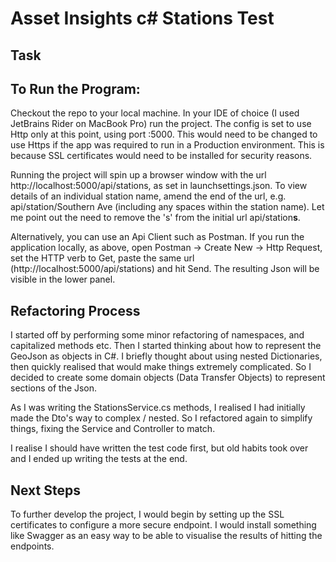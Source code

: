 # Asset Insights c# Stations Test

## Task

## To Run the Program:

Checkout the repo to your local machine.  In your IDE of choice (I used JetBrains Rider on MacBook Pro) run the project.  The config is set to use Http only at this point, using port :5000.  This would need to be changed to use Https if the app was required to run in a Production environment.  This is because SSL certificates would need to be installed for security reasons.  

Running the project will spin up a browser window with the url http://localhost:5000/api/stations, as set in launchsettings.json.  To view details of an individual station name, amend the end of the url, e.g. api/station/Southern Ave (including any spaces within the station name).  Let me point out the need to remove the 's' from the initial url api/station**s**.

Alternatively, you can use an Api Client such as Postman.  If you run the application locally, as above, open Postman -> Create New -> Http Request, set the HTTP verb to Get, paste the same url (http://localhost:5000/api/stations) and hit Send.  The resulting Json will be visible in the lower panel.

## Refactoring Process

I started off by performing some minor refactoring of namespaces, and capitalized methods etc.  Then I started thinking about how to represent the GeoJson as objects in C#.  I briefly thought about using nested Dictionaries, then quickly realised that would make things extremely complicated.  So I decided to create some domain objects (Data Transfer Objects) to represent sections of the Json.

As I was writing the StationsService.cs methods, I realised I had initially made the Dto's way to complex / nested.  So I refactored again to simplify things, fixing the Service and Controller to match.

I realise I should have written the test code first, but old habits took over and I ended up writing the tests at the end.

## Next Steps

To further develop the project, I would begin by setting up the SSL certificates to configure a more secure endpoint.  I would install something like Swagger as an easy way to be able to visualise the results of hitting the endpoints. 
